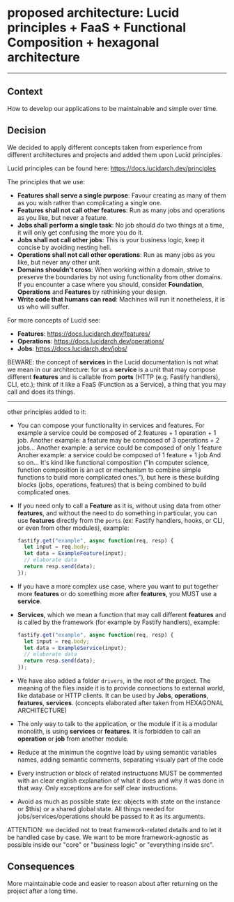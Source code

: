 # proposed architecture: Lucid principles + FaaS + Functional Composition + hexagonal architecture

---

## Context

How to develop our applications to be maintainable and simple over time.

## Decision

We decided to apply different concepts taken from experience from different architectures and projects and added them
upon Lucid principles.

Lucid principles can be found here: https://docs.lucidarch.dev/principles

The principles that we use:

* **Features shall serve a single purpose**: Favour creating as many of them as you wish rather than complicating a
  single one.
* **Features shall not call other features**: Run as many jobs and operations as you like, but never a feature.
* **Jobs shall perform a single task**: No job should do two things at a time, it will only get confusing the more you
  do it.
* **Jobs shall not call other jobs**: This is your business logic, keep it concise by avoiding nesting hell.
* **Operations shall not call other operations**: Run as many jobs as you like, but never any other unit.
* **Domains shouldn't cross**: When working within a domain, strive to preserve the boundaries by not using
  functionality from other domains. If you encounter a case where you should, consider **Foundation**, **Operations**
  and **Features** by rethinking your design.
* **Write code that humans can read**: Machines will run it nonetheless, it is us who will suffer.

For more concepts of Lucid see:

* **Features**: https://docs.lucidarch.dev/features/
* **Operations**: https://docs.lucidarch.dev/operations/
* **Jobs**: https://docs.lucidarch.dev/jobs/

BEWARE: the concept of **services** in the Lucid documentation is not what we mean in our architecture: for us a **service** is a unit that may compose different **features** and is callable from **ports** (HTTP (e.g. Fastify
handlers), CLI, etc.); think of it like a FaaS (Function as a Service), a thing that you may call and does its things.

----

other principles added to it:

* You can compose your functionality in services and features. For example a service could be composed of  2 features + 1 operation + 1 job.
  Another example: a feature may be composed of 3 operations + 2 jobs...
  Another example: a service could be composed of only 1 feature
  Anoher example: a service could be composed of 1 feature + 1 job
  And so on...
 It's kind like functional composition ("In computer science, function composition is an act or mechanism to combine simple functions to build more complicated ones."),
but here is these building blocks (jobs, operations, features) that is being combined to build complicated ones.

* If you need only to call a **Feature** as it is, without using data from other **features**, and without the need to
  do something in particular, you can use **features** directly from the `ports` (ex: Fastify handlers, hooks, or CLI,
  or even from other modules), example:
  ``` javascript
  fastify.get("example", async function(req, resp) {
    let input = req.body;
    let data = ExampleFeature(input);
    // elaborate data
    return resp.send(data);
  });
  ```
* If you have a more complex use case, where you want to put together more **features** or do something more after **features**, you MUST use a **service**.
* **Services**, which we mean a function that may call different **features** and is called by the framework (for
  example by Fastify handlers), example:
  ``` javascript
  fastify.get("example", async function(req, resp) {
    let input = req.body;
    let data = ExampleService(input);
    // elaborate data
    return resp.send(data);
  });
  ```
* We have also added a folder `drivers`, in the root of the project. The meaning of the files inside it is to provide
  connections to external world, like database or HTTP clients. It can be used by **Jobs**, **operations**, **features**, **services**.
  (concepts elaborated after taken from HEXAGONAL ARCHITECTURE)

* The only way to talk to the application, or the module if it is a modular monolith, is using **services** or **features**. It is forbidden to call an **operation** or **job** from another module.
* Reduce at the minimun the cogntive load by using semantic variables names, adding semantic comments, separating visualy part of the code
* Every instruction or block of related instructuons MUST be commented with an clear english explanation of what it does and why it was done in that way. Only exceptions are for self clear instructions.
* Avoid as much as possible state (ex: objects with state on the instance or $this) or a shared global state. All things needed for jobs/services/operations should be passed to it as its arguments. 


ATTENTION: we decided not to treat framework-related details and to let it be handled case by case. We want to be more
framework-agnostic as possible inside our "core" or "business logic" or "everything inside src".


## Consequences

More maintainable code and easier to reason about after returning on the project after a long time.
